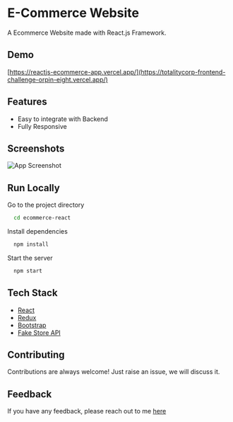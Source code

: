 # E-Commerce Website

A Ecommerce Website made with React.js Framework.


## Demo

[https://reactjs-ecommerce-app.vercel.app/](https://totalitycorp-frontend-challenge-orpin-eight.vercel.app/)

## Features

- Easy to integrate with Backend
- Fully Responsive


## Screenshots

![App Screenshot]()



## Run Locally


Go to the project directory

```bash
  cd ecommerce-react
```

Install dependencies

```bash
  npm install
```

Start the server

```bash
  npm start
```



## Tech Stack

* [React](https://reactjs.org/)
* [Redux](https://redux.js.org/)
* [Bootstrap](https://getbootstrap.com/)
* [Fake Store API](https://fakestoreapi.com/)

## Contributing

Contributions are always welcome!
Just raise an issue, we will discuss it.


## Feedback

If you have any feedback, please reach out to me [here](https://github.com/followDev)


